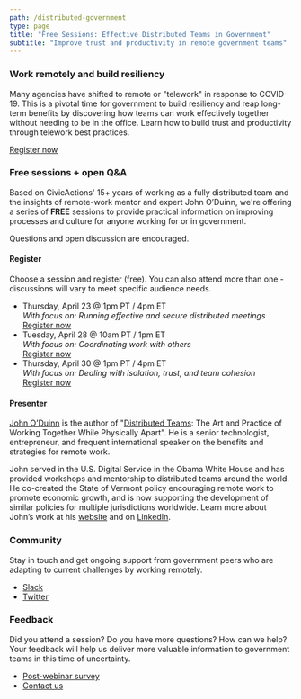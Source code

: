 ```yaml
---
path: /distributed-government
type: page
title: "Free Sessions: Effective Distributed Teams in Government"
subtitle: "Improve trust and productivity in remote government teams"
---
```

### Work remotely and build resiliency
Many agencies have shifted to remote or "telework" in response to COVID-19. This is a pivotal time for government to build resiliency and reap long-term benefits by discovering how teams can work effectively together without needing to be in the office. Learn how to build trust and productivity through telework best practices.

[Register now](#register)

### Free sessions + open Q&A
Based on CivicActions' 15+ years of working as a fully distributed team and the insights of remote-work mentor and expert John O’Duinn, we're offering a series of **FREE** sessions to provide practical information on improving processes and culture for anyone working for or in government.

Questions and open discussion are encouraged.

#### Register

Choose a session and register (free). You can also attend more than one - discussions will vary to meet specific audience needs.
 
* Thursday, April 23 @ 1pm PT / 4pm ET  
*With focus on: Running effective and secure distributed meetings*  
[Register now](https://civicactions.zoom.us/meeting/register/tZIscOqgqjgpOL0by_-0tkkr_iVB9bMhUA)
* Tuesday, April 28 @ 10am PT / 1pm ET  
*With focus on: Coordinating work with others*  
[Register now](https://civicactions.zoom.us/meeting/register/u5Epfu6gqzwrwOP_tVHyTeYLXq5yuZnJHA)
* Thursday, April 30 @ 1pm PT / 4pm ET  
*With focus on: Dealing with isolation, trust, and team cohesion*  
[Register now](https://civicactions.zoom.us/meeting/register/uZ0vf-yrrT8jmidw_oDEjo0POzgKf0w45w)

#### Presenter

[John O’Duinn](https://civicactions.com/team/john-o-duinn) is the author of "[Distributed Teams](https://www.amzn.com/1732254907): The Art and Practice of Working Together While Physically Apart". He is a senior technologist, entrepreneur, and frequent international speaker on the benefits and strategies for remote work.

John served in the U.S. Digital Service in the Obama White House and has provided workshops and mentorship to distributed teams around the world. He co-created the State of Vermont policy encouraging remote work to promote economic growth, and is now supporting the development of similar policies for multiple jurisdictions worldwide. Learn more about John’s work at his [website](http://oduinn.com/) and on [LinkedIn](https://www.linkedin.com/in/joduinn).


### Community

Stay in touch and get ongoing support from government peers who are adapting to current challenges by working remotely.

* [Slack](https://distributedgov.herokuapp.com/)
* [Twitter](https://twitter.com/DistributedGov)


### Feedback

Did you attend a session? Do you have more questions? How can we help? Your feedback will help us deliver more valuable information to government teams in this time of uncertainty. 

* [Post-webinar survey](https://www.surveymonkey.com/r/distributedgov)
* [Contact us](https://civicactions.com/contact)
